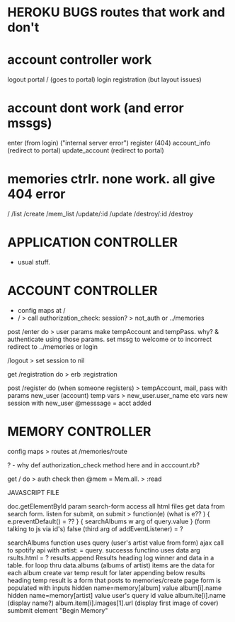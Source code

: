 # HEROKU BUGS routes that work and don't
# account controller work
logout
portal
/ (goes to portal)
login
registration (but layout issues)
# account dont work (and error mssgs)
enter (from login) ("internal server error")
register (404)
account_info (redirect to portal)
update_account (redirect to portal)
# memories ctrlr. none work. all give 404 error
/
/list
/create
/mem_list
/update/:id
/update
/destroy/:id
/destroy



# APPLICATION CONTROLLER
* usual stuff.

# ACCOUNT CONTROLLER
* config maps at /
* / > call authorization_check: session? > not_auth or ../memories

post /enter do > user params make tempAccount and tempPass. why?
   & authenticate using those params.
   set mssg to welcome or to incorrect
   redirect to ../memories or login  

/logout > set session to nil

get /registration do > erb :registration

post /register do (when someone registers) >
   tempAccount, mail, pass with params
   new_user (account)
   temp vars > new_user.user_name etc vars
   new session with new_user
   @messsage = acct added


# MEMORY CONTROLLER

config maps > routes at /memories/route

? - why def authorization_check method here and in acccount.rb?

get / do > auth check then @mem = Mem.all. > :read


JAVASCRIPT FILE  

doc.getElementById param search-form access all html files get data from search form.
   listen for submit, on submit > function(e) (what is e?? )
      { e.preventDefault() =  ?? }
      { searchAlbums w arg of query.value } (form talking to js via id's)
      false (third arg of addEventListener) = ?

searchAlbums function uses query (user's artist value from form)
   ajax call to spotify api with artist: = query.
   successs functino uses data arg
      rsults.html = ?
      results.append Results heading
      log winner and data in a table.
      for loop thru data.albums (albums of artist)
         items are the data for each album
         create var temp result for later appending below results heading
         temp result is a form that posts to memories/create page
            form is populated with inputs
               hidden name=memory[album] value album[i].name
               hidden name=memory[artist] value user's query id value
               album.ite[i].name (display name?)
               album.item[i].images[1].url (display first image of cover)
               sumbmit element "Begin Memory"











<!-- end -->
